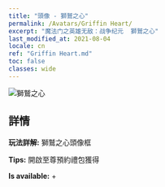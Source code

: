 ```yaml
---
title: "頭像 - 獅鷲之心"
permalink: /Avatars/Griffin Heart/
excerpt: "魔法门之英雄无敌：战争纪元  獅鷲之心"
last_modified_at: 2021-08-04
locale: cn
ref: "Griffin Heart.md"
toc: false
classes: wide
---
```

 ![獅鷲之心](/images/a/avatarFrame_6.png)

## 詳情

 **玩法詳解:** 獅鷲之心頭像框 

 **Tips:** 開啟至尊預約禮包獲得 

 **Is available:**  + 

